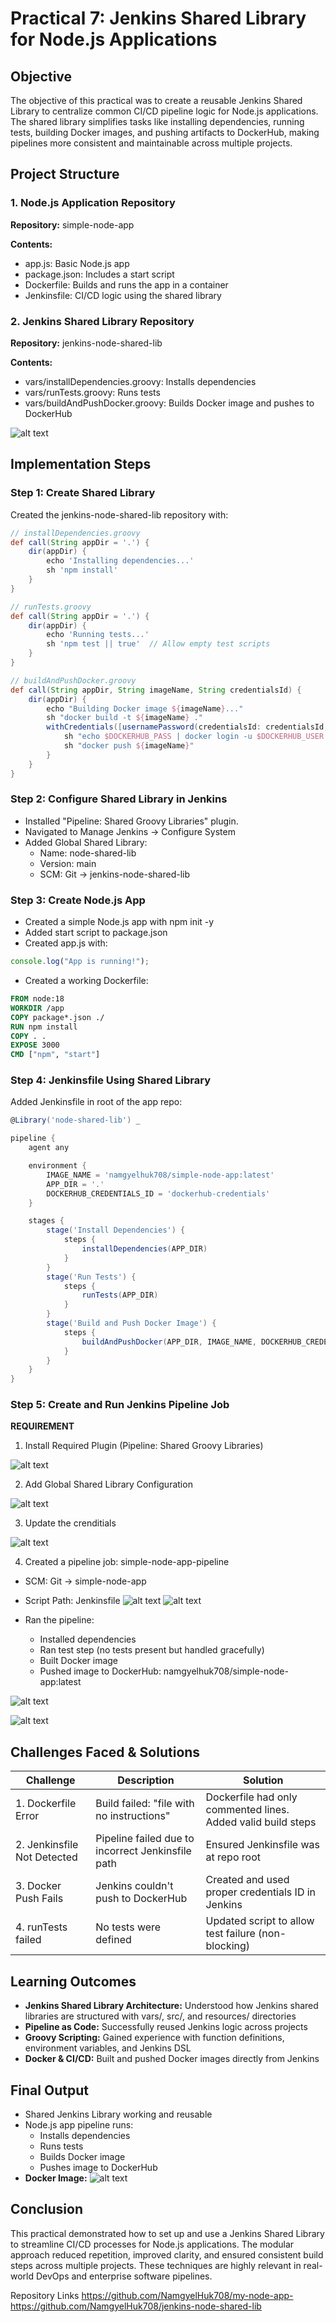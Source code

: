 # Practical 7: Jenkins Shared Library for Node.js Applications

## Objective

The objective of this practical was to create a reusable Jenkins Shared Library to centralize common CI/CD pipeline logic for Node.js applications. The shared library simplifies tasks like installing dependencies, running tests, building Docker images, and pushing artifacts to DockerHub, making pipelines more consistent and maintainable across multiple projects.


## Project Structure

### 1. Node.js Application Repository

**Repository:** simple-node-app

**Contents:**
- app.js: Basic Node.js app
- package.json: Includes a start script
- Dockerfile: Builds and runs the app in a container
- Jenkinsfile: CI/CD logic using the shared library

### 2. Jenkins Shared Library Repository

**Repository:** jenkins-node-shared-lib

**Contents:**
- vars/installDependencies.groovy: Installs dependencies
- vars/runTests.groovy: Runs tests
- vars/buildAndPushDocker.groovy: Builds Docker image and pushes to DockerHub

![alt text](assets/12.png)

## Implementation Steps

### Step 1: Create Shared Library

Created the jenkins-node-shared-lib repository with:

```groovy
// installDependencies.groovy
def call(String appDir = '.') {
    dir(appDir) {
        echo 'Installing dependencies...'
        sh 'npm install'
    }
}

// runTests.groovy
def call(String appDir = '.') {
    dir(appDir) {
        echo 'Running tests...'
        sh 'npm test || true'  // Allow empty test scripts
    }
}

// buildAndPushDocker.groovy
def call(String appDir, String imageName, String credentialsId) {
    dir(appDir) {
        echo "Building Docker image ${imageName}..."
        sh "docker build -t ${imageName} ."
        withCredentials([usernamePassword(credentialsId: credentialsId, usernameVariable: 'DOCKERHUB_USER', passwordVariable: 'DOCKERHUB_PASS')]) {
            sh "echo $DOCKERHUB_PASS | docker login -u $DOCKERHUB_USER --password-stdin"
            sh "docker push ${imageName}"
        }
    }
}
```

### Step 2: Configure Shared Library in Jenkins

- Installed "Pipeline: Shared Groovy Libraries" plugin.
- Navigated to Manage Jenkins → Configure System
- Added Global Shared Library:
  - Name: node-shared-lib
  - Version: main
  - SCM: Git → jenkins-node-shared-lib

### Step 3: Create Node.js App

- Created a simple Node.js app with npm init -y
- Added start script to package.json
- Created app.js with:

```javascript
console.log("App is running!");
```

- Created a working Dockerfile:

```dockerfile
FROM node:18
WORKDIR /app
COPY package*.json ./
RUN npm install
COPY . .
EXPOSE 3000
CMD ["npm", "start"]
```

### Step 4: Jenkinsfile Using Shared Library

Added Jenkinsfile in root of the app repo:

```groovy
@Library('node-shared-lib') _  

pipeline {
    agent any

    environment {
        IMAGE_NAME = 'namgyelhuk708/simple-node-app:latest'
        APP_DIR = '.'
        DOCKERHUB_CREDENTIALS_ID = 'dockerhub-credentials'
    }

    stages {
        stage('Install Dependencies') {
            steps {
                installDependencies(APP_DIR)
            }
        }
        stage('Run Tests') {
            steps {
                runTests(APP_DIR)
            }
        }
        stage('Build and Push Docker Image') {
            steps {
                buildAndPushDocker(APP_DIR, IMAGE_NAME, DOCKERHUB_CREDENTIALS_ID)
            }
        }
    }
}
```

### Step 5: Create and Run Jenkins Pipeline Job
**REQUIREMENT**
1. Install Required Plugin (Pipeline: Shared Groovy Libraries)

![alt text](assets/1.png)

2. Add Global Shared Library Configuration

![alt text](assets/2.png)

3. Update the crenditials 

![alt text](assets/6.png)

4. Created a pipeline job: simple-node-app-pipeline
- SCM: Git → simple-node-app
- Script Path: Jenkinsfile
![alt text](assets/7.png)
![alt text](assets/3.png)

- Ran the pipeline:
  - Installed dependencies
  - Ran test step (no tests present but handled gracefully)
  - Built Docker image
  - Pushed image to DockerHub: namgyelhuk708/simple-node-app:latest

 ![alt text](assets/10.png) 

 ![alt text](assets/9.png)

## Challenges Faced & Solutions

| Challenge | Description | Solution |
|-----------|-------------|----------|
| 1. Dockerfile Error | Build failed: "file with no instructions" | Dockerfile had only commented lines. Added valid build steps |
| 2. Jenkinsfile Not Detected | Pipeline failed due to incorrect Jenkinsfile path | Ensured Jenkinsfile was at repo root |
| 3. Docker Push Fails | Jenkins couldn't push to DockerHub | Created and used proper credentials ID in Jenkins |
| 4. runTests failed | No tests were defined | Updated script to allow test failure (non-blocking) |

## Learning Outcomes

- **Jenkins Shared Library Architecture:** Understood how Jenkins shared libraries are structured with vars/, src/, and resources/ directories
- **Pipeline as Code:** Successfully reused Jenkins logic across projects
- **Groovy Scripting:** Gained experience with function definitions, environment variables, and Jenkins DSL
- **Docker & CI/CD:** Built and pushed Docker images directly from Jenkins

## Final Output

- Shared Jenkins Library working and reusable
- Node.js app pipeline runs:
  - Installs dependencies
  - Runs tests
  - Builds Docker image
  - Pushes image to DockerHub
- **Docker Image:** 
![alt text](assets/9.png)

## Conclusion

This practical demonstrated how to set up and use a Jenkins Shared Library to streamline CI/CD processes for Node.js applications. The modular approach reduced repetition, improved clarity, and ensured consistent build steps across multiple projects. These techniques are highly relevant in real-world DevOps and enterprise software pipelines.

Repository Links
https://github.com/NamgyelHuk708/my-node-app-
https://github.com/NamgyelHuk708/jenkins-node-shared-lib
